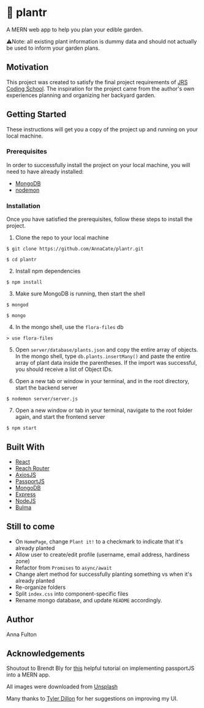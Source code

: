 # 🌱 plantr

A MERN web app to help you plan your edible garden.

⚠️Note: all existing plant information is dummy data and should not actually be used to inform your garden plans.

## Motivation

This project was created to satisfy the final project requirements of [JRS Coding School](http://www.harborec.com/jrs-coding-school). The inspiration for the project came from the author's own experiences planning and organizing her backyard garden.

## Getting Started

These instructions will get you a copy of the project up and running on your local machine.

### Prerequisites

In order to successfully install the project on your local machine, you will need to have already installed:

- [MongoDB](https://www.mongodb.com/)
- [nodemon](https://nodemon.io/)

### Installation

Once you have satisfied the prerequisites, follow these steps to install the project.

1. Clone the repo to your local machine

```
$ git clone https://github.com/AnnaCate/plantr.git

$ cd plantr
```

2. Install npm dependencies

```
$ npm install
```

3. Make sure MongoDB is running, then start the shell

```
$ mongod

$ mongo
```

4. In the mongo shell, use the `flora-files` db

```
> use flora-files
```

5. Open `server/database/plants.json` and copy the entire array of objects. In the mongo shell, type `db.plants.insertMany()` and paste the entire array of plant data inside the parentheses. If the import was successful, you should receive a list of Object IDs.

6. Open a new tab or window in your terminal, and in the root directory, start the backend server

```
$ nodemon server/server.js
```

7. Open a new window or tab in your terminal, navigate to the root folder again, and start the frontend server

```
$ npm start
```

## Built With

- [React](https://reactjs.org/)
- [Reach Router](https://reach.tech/router)
- [AxiosJS](https://github.com/axios/axios)
- [PassportJS](http://www.passportjs.org/)
- [MongoDB](https://www.mongodb.com/)
- [Express](https://expressjs.com/)
- [NodeJS](https://nodejs.org/en/)
- [Bulma](https://bulma.io/)

## Still to come

- On `HomePage`, change `Plant it!` to a checkmark to indicate that it's already planted
- Allow user to create/edit profile (username, email address, hardiness zone)
- Refactor from `Promises` to `async/await`
- Change alert method for successfully planting something vs when it's already planted
- Re-organize folders
- Split `index.css` into component-specific files
- Rename mongo database, and update `README` accordingly.

## Author

Anna Fulton

## Acknowledgements

Shoutout to Brendt Bly for [this](https://medium.com/@brendt_bly/simple-mern-passport-app-tutorial-4aec2105e367) helpful tutorial on implementing passportJS into a MERN app.

All images were downloaded from [Unsplash](https://unsplash.com/)

Many thanks to [Tyler Dillon](https://github.com/tydillon) for her suggestions on improving my UI.
